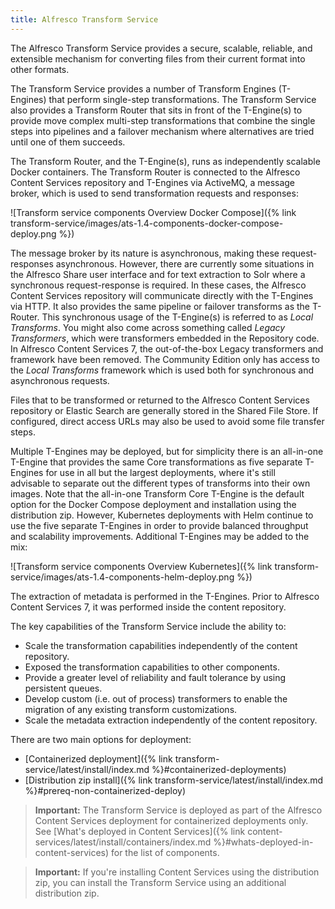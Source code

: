 ```yaml
---
title: Alfresco Transform Service
---
```


The Alfresco Transform Service provides a secure, scalable, reliable, and extensible mechanism for converting files from 
their current format into other formats.

The Transform Service provides a number of Transform Engines (T-Engines) that perform single-step transformations. The
Transform Service also provides a Transform Router that sits in front of the T-Engine(s) to provide move complex
multi-step transformations that combine the single steps into pipelines and a failover mechanism where alternatives are
tried until one of them succeeds.

The Transform Router, and the T-Engine(s), runs as independently scalable Docker containers. The Transform Router is 
connected to the Alfresco Content Services repository and T-Engines via ActiveMQ, a message broker, which is used to
send transformation requests and responses:

![Transform service components Overview Docker Compose]({% link transform-service/images/ats-1.4-components-docker-compose-deploy.png %})

The message broker by its nature is asynchronous, making these request-responses asynchronous. However, there are
currently some situations in the Alfresco Share user interface and for text extraction to Solr where a synchronous
request-response is required. In these cases, the Alfresco Content Services repository will communicate directly with
the T-Engines via HTTP. It also provides the same pipeline or failover transforms as the T-Router. This synchronous
usage of the T-Engine(s) is referred to as *Local Transforms*. You might also come across something called *Legacy 
Transformers*, which were transformers embedded in the Repository code. In Alfresco Content Services 7, the
out-of-the-box Legacy transformers and framework have been removed. The Community Edition only has access
to the *Local Transforms* framework which is used both for synchronous and asynchronous requests.

Files that to be transformed or returned to the Alfresco Content Services repository or Elastic Search are generally
stored in the Shared File Store. If configured, direct access URLs may also be used to avoid some file transfer steps.

Multiple T-Engines may be deployed, but for simplicity there is an all-in-one T-Engine that provides the same
Core transformations as five separate T-Engines for use in all but the largest deployments, where it's still  
advisable to separate out the different types of transforms into their own images. Note that the all-in-one 
Transform Core T-Engine is the default option for the Docker Compose deployment and installation using the distribution zip.
However, Kubernetes deployments with Helm continue to use the five separate T-Engines in order to provide balanced 
throughput and scalability improvements. Additional T-Engines may be added to the mix:

![Transform service components Overview Kubernetes]({% link transform-service/images/ats-1.4-components-helm-deploy.png %})

The extraction of metadata is performed in the T-Engines. Prior to Alfresco Content Services 7, it was performed inside
the content repository.

The key capabilities of the Transform Service include the ability to:

* Scale the transformation capabilities independently of the content repository.
* Exposed the transformation capabilities to other components.
* Provide a greater level of reliability and fault tolerance by using persistent queues.
* Develop custom (i.e. out of process) transformers to enable the migration of any existing transform customizations.
* Scale the metadata extraction independently of the content repository.

There are two main options for deployment: 

* [Containerized deployment]({% link transform-service/latest/install/index.md %}#containerized-deployments)
* [Distribution zip install]({% link transform-service/latest/install/index.md %}#prereq-non-containerized-deploy)

>**Important:** The Transform Service is deployed as part of the Alfresco Content Services deployment for containerized 
>deployments only. See [What's deployed in Content Services]({% link content-services/latest/install/containers/index.md %}#whats-deployed-in-content-services) 
>for the list of components.

>**Important:** If you're installing Content Services using the distribution zip, you can install the Transform Service 
>using an additional distribution zip.
